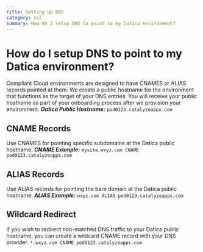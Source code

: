 ```yaml
---
title: Setting Up DNS
category: ssl
summary: How do I setup DNS to point to my Datica environment?
---
```


# How do I setup DNS to point to my Datica environment?

Compliant Cloud environments are designed to have CNAMES or ALIAS records pointed at them. We create a public hostname for the environment that functions as the target of your DNS entries. You will receive your public hostname as part of your onboarding process after we provision your environment. ***Datica Public Hostname:*** `pod0123.catalyzeapps.com`

## CNAME Records

Use CNAMES for pointing specific subdomains at the Datica public hostname. ***CNAME Example:*** `mysite.wxyz.com CNAME pod0123.catalyzeapps.com`

## ALIAS Records

Use ALIAS records for pointing the bare domain at the Datica public hostname. ***ALIAS Example:*** `wxyz.com ALIAS pod0123.catalyzeapps.com`

## Wildcard Redirect

If you wish to redirect non-matched DNS traffic to your Datica public hostname, you can create a wildcard CNAME record with your DNS provider. `*.wxyz.com CNAME pod0123.catalyzeapps.com`
